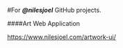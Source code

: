 #For _**@nilesjoel**_ GitHub projects.


####Art Web Application

 https://www.nilesjoel.com/artwork-ui/
